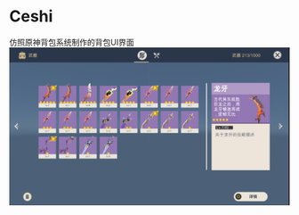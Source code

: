 # Ceshi
仿照原神背包系统制作的背包UI界面
![](https://github.com/GWX4899/Ceshi/blob/main/e8cad425-fd29-45af-ab85-82dd70bee12c.png)
